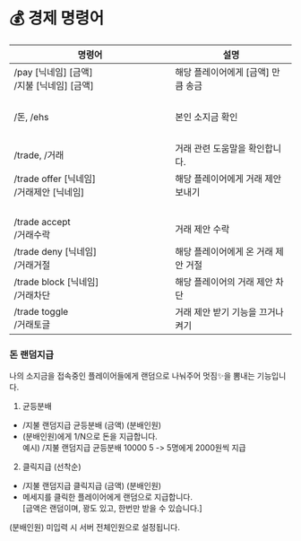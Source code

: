 # 💰 경제 명령어

<table><thead><tr><th width="272">명령어</th><th>설명</th></tr></thead><tbody><tr><td>/pay [닉네임] [금액]<br>/지불 [닉네임] [금액]</td><td>해당 플레이어에게 [금액] 만큼 송금</td></tr><tr><td></td><td>​</td></tr><tr><td>/돈, /ehs</td><td>본인 소지금 확인</td></tr><tr><td>​</td><td>​</td></tr><tr><td>/trade, /거래</td><td>거래 관련 도움말을 확인합니다.</td></tr><tr><td>/trade offer [닉네임]<br>/거래제안 [닉네임]</td><td>해당 플레이어에게 거래 제안 보내기</td></tr><tr><td></td><td>​</td></tr><tr><td>/trade accept<br>/거래수락</td><td>거래 제안 수락</td></tr><tr><td>/trade deny [닉네임]<br>/거래거절</td><td>해당 플레이어에게 온 거래 제안 거절</td></tr><tr><td>/trade block [닉네임]<br>/거래차단</td><td>해당 플레이어의 거래 제안 차단</td></tr><tr><td>/trade toggle<br>/거래토글</td><td>거래 제안 받기 기능을 끄거나 켜기</td></tr></tbody></table>

### 돈 랜덤지급

나의 소지금을 접속중인 플레이어들에게 랜덤으로 나눠주어 멋짐✨을 뽐내는 기능입니다.

1. 균등분배&#x20;

* &#x20; /지불 랜덤지급 균등분배 (금액) (분배인원)
* &#x20;  (분배인원)에게 1/N으로 돈을 지급합니다.\
  &#x20;    예시) /지불 랜덤지급 균등분배 10000 5 -> 5명에게 2000원씩 지급

2. 클릭지급 (선착순)

* &#x20; /지불 랜덤지급 클릭지급 (금액) (분배인원)
* 메세지를 클릭한 플레이어에게 랜덤으로 지급합니다.\
  &#x20;\[금액은 랜덤이며, 꽝도 있고, 한번만 받을 수 있습니다.]

(분배인원) 미입력 시 서버 전체인원으로 설정됩니다.
